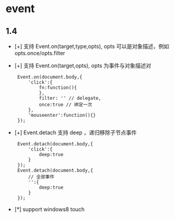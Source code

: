 # event

## 1.4

 - [+] 支持 Event.on(target,type,opts), opts 可以是对象描述，例如 opts.once/opts.filter
 - [+] 支持 Event.on(target,opts), opts 为事件与对象描述对

        Event.on(document.body,{
            'click':{
                fn:function(){
                },
                filter: '' // delegate,
                once:true // 绑定一次
            },
            'mouseenter':function(){}
        });

 - [+] Event.detach 支持 deep ，递归移除子节点事件

        Event.detach(document.body,{
            'click':{
                deep:true
            }
        });
        Event.detach(document.body,{
            // 全部事件
            '':{
                deep:true
            }
        });

 - [*] support windows8 touch